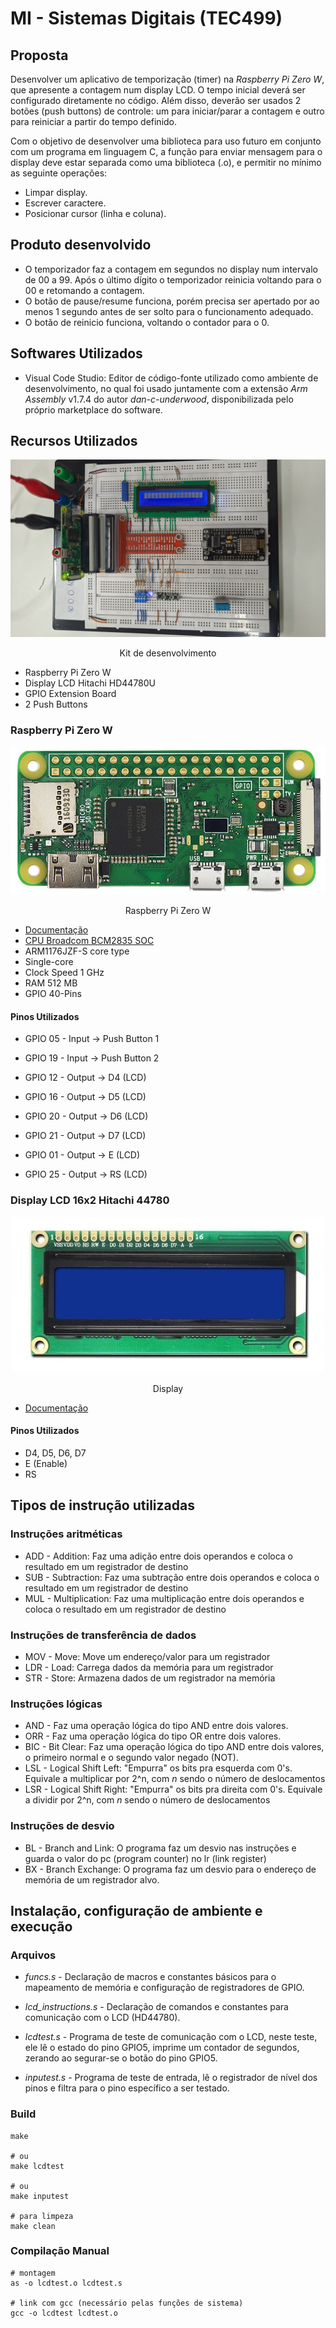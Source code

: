 # MI - Sistemas Digitais (TEC499)

## Proposta
Desenvolver um aplicativo de temporização (timer) na *Raspberry Pi Zero W*, que apresente a contagem num
display LCD. O tempo inicial deverá ser configurado diretamente no código. Além disso,
deverão ser usados 2 botões (push buttons) de controle: um para iniciar/parar a contagem e outro para reiniciar
a partir do tempo definido.

Com o objetivo de desenvolver uma biblioteca para uso futuro em conjunto com um
programa em linguagem C, a função para enviar mensagem para o display deve estar
separada como uma biblioteca (.o), e permitir no mínimo as seguinte operações:
- Limpar display.
- Escrever caractere.
- Posicionar cursor (linha e coluna).

## Produto desenvolvido
- O temporizador faz a contagem em segundos no display num intervalo de 00 a 99. Após o último dígito o temporizador reinicia voltando para o 00 e retomando a contagem.
- O botão de pause/resume funciona, porém precisa ser apertado por ao menos 1 segundo antes de ser solto para o funcionamento adequado.
- O botão de reinicio funciona, voltando o contador para o 0.

## Softwares Utilizados
- Visual Code Studio: Editor de código-fonte utilizado como ambiente de desenvolvimento, no qual foi usado juntamente com a extensão *Arm Assembly* v1.7.4 do autor *dan-c-underwood*, disponibilizada pelo próprio marketplace do software.

## Recursos Utilizados
<div id="image11" style="display: inline_block" align="center">
		<img src="/protoboard.jpg"/><br>
		<p>
		Kit de desenvolvimento
		</p>
	</div>

- Raspberry Pi Zero W
- Display LCD Hitachi HD44780U
- GPIO Extension Board
- 2 Push Buttons

### Raspberry Pi Zero W

<div id="image11" style="display: inline_block" align="center">
		<img src="/raspberry.jpg"/><br>
		<p>
		Raspberry Pi Zero W
		</p>
	</div>

- [Documentação](https://www.raspberrypi.com/documentation/)
- [CPU Broadcom BCM2835 SOC](https://www.raspberrypi.org/app/uploads/2012/02/BCM2835-ARM-Peripherals.pdf)
- ARM1176JZF-S core type
- Single-core
- Clock Speed 1 GHz
- RAM 512 MB
- GPIO 40-Pins

#### Pinos Utilizados

- GPIO 05 - Input -> Push Button 1
- GPIO 19 - Input -> Push Button 2

- GPIO 12 - Output -> D4 (LCD)
- GPIO 16 - Output -> D5 (LCD)
- GPIO 20 - Output -> D6 (LCD)
- GPIO 21 - Output -> D7 (LCD)

- GPIO 01 - Output -> E (LCD)
- GPIO 25 - Output -> RS (LCD)

### Display LCD 16x2 Hitachi 44780

<div id="image11" style="display: inline_block" align="center">
		<img src="/display.jpg"/><br>
		<p>
		Display
		</p>
	</div>
  
- [Documentação](https://www.sparkfun.com/datasheets/LCD/HD44780.pdf)

#### Pinos Utilizados

- D4, D5, D6, D7
- E (Enable)
- RS


## Tipos de instrução utilizadas
### Instruções aritméticas
- ADD - Addition: Faz uma adição entre dois operandos e coloca o resultado em um registrador de destino 
- SUB - Subtraction: Faz uma subtração entre dois operandos e coloca o resultado em um registrador de destino
- MUL - Multiplication: Faz uma multiplicação entre dois operandos e coloca o resultado em um registrador de destino
### Instruções de transferência de dados
- MOV - Move: Move um endereço/valor para um registrador
- LDR - Load: Carrega dados da memória para um registrador
- STR - Store: Armazena dados de um registrador na memória
### Instruções lógicas
- AND - Faz uma operação lógica do tipo AND entre dois valores.
- ORR - Faz uma operação lógica do tipo OR entre dois valores.
- BIC - Bit Clear: Faz uma operação lógica do tipo AND entre dois valores, o primeiro normal e o segundo valor negado (NOT).
- LSL - Logical Shift Left: "Empurra" os bits pra esquerda com 0's. Equivale a multiplicar por 2^n, com *n* sendo o número de deslocamentos
- LSR - Logical Shift Right: "Empurra" os bits pra direita com 0's. Equivale a dividir por 2^n, com *n* sendo o número de deslocamentos
### Instruções de desvio
- BL  - Branch and Link: O programa faz um desvio nas instruções e guarda o valor do pc (program counter) no lr (link register)
- BX  - Branch Exchange: O programa faz um desvio para o endereço de memória de um registrador alvo.

## Instalação, configuração de ambiente e execução
### Arquivos

- *funcs.s* - Declaração de macros e constantes básicos para o mapeamento de memória e configuração de registradores de GPIO.

- *lcd_instructions.s* - Declaração de comandos e constantes para comunicação com o LCD (HD44780).

- *lcdtest.s* - Programa de teste de comunicação com o LCD, neste teste, ele lê o estado do pino GPIO5, imprime um contador de segundos, zerando ao segurar-se o botão do pino GPIO5.

- *inputest.s* - Programa de teste de entrada, lê o registrador de nível dos pinos e filtra para o pino específico a ser testado.

### Build

```console
make

# ou
make lcdtest

# ou
make inputest

# para limpeza
make clean
```

### Compilação Manual

```console
# montagem
as -o lcdtest.o lcdtest.s

# link com gcc (necessário pelas funções de sistema)
gcc -o lcdtest lcdtest.o
```
